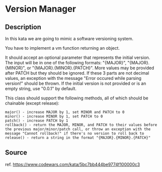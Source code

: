 # Version Manager

## Description
In this kata we are going to mimic a software versioning system.

You have to implement a vm function returning an object.

It should accept an optional parameter that represents the initial version. The input will be in one of the following formats: "{MAJOR}", "{MAJOR}.{MINOR}", or "{MAJOR}.{MINOR}.{PATCH}". More values may be provided after PATCH but they should be ignored. If these 3 parts are not decimal values, an exception with the message "Error occured while parsing version!" should be thrown. If the initial version is not provided or is an empty string, use "0.0.1" by default.

This class should support the following methods, all of which should be chainable (except release):

    major() - increase MAJOR by 1, set MINOR and PATCH to 0
    minor() - increase MINOR by 1, set PATCH to 0
    patch() - increase PATCH by 1
    rollback() - return the MAJOR, MINOR, and PATCH to their values before the previous major/minor/patch call, or throw an exception with the message "Cannot rollback!" if there's no version to roll back to
    release() - return a string in the format "{MAJOR}.{MINOR}.{PATCH}"


## Source

ref. https://www.codewars.com/kata/5bc7bb444be9774f100000c3
